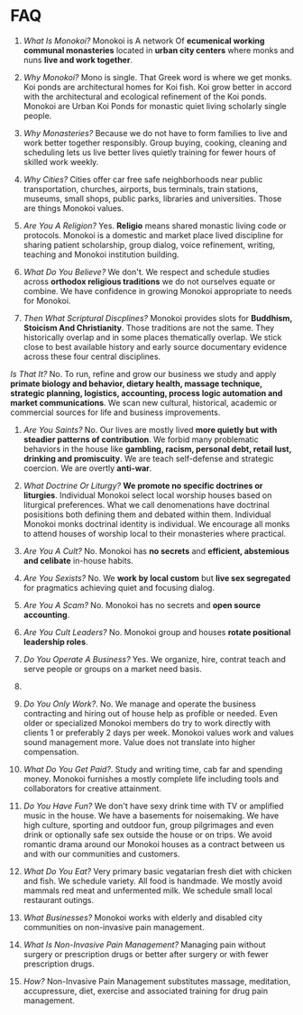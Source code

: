 # FAQ

1. _What Is Monokoi?_ Monokoi is A network Of **ecumenical working communal monasteries** located in **urban city centers** where monks and nuns **live and work together**.     
  
1. _Why Monokoi?_ Mono is single. That Greek word is where we get monks. Koi ponds are architectural homes for Koi fish. Koi grow better in accord with the architectural and ecological refinement of the Koi ponds. Monokoi are Urban Koi Ponds for monastic quiet living scholarly single people.

1. _Why Monasteries?_ Because we do not have to form families to live and work better together responsibly. Group buying, cooking, cleaning and scheduling lets us live better lives quietly training for fewer hours of skilled work weekly. 

1. _Why Cities?_ Cities offer car free safe neighborhoods near public transportation, churches, airports, bus terminals, train stations, museums, small shops, public parks, libraries and universities. Those are things Monokoi values.

1. _Are You A Religion?_ Yes. **Religio** means shared monastic living code or protocols. Monokoi is a domestic and market place lived discipline for sharing patient scholarship, group dialog, voice refinement, writing, teaching and Monokoi institution building.

1. _What Do You Believe?_ We don't. We respect and schedule studies across **orthodox religious traditions** we do not ourselves equate or combine. We have confidence in growing Monokoi appropriate to needs for Monokoi.

1. _Then What Scriptural Discplines?_  Monokoi provides slots for **Buddhism, Stoicism And Christianity**. Those traditions are not the same. They historically overlap and in some places thematically overlap. We stick close to best available history and early source documentary evidence across these four central disciplines.

 _Is That It?_ No. To run, refine and grow our business we study and apply **primate biology and behavior, dietary health, massage technique, strategic planning, logistics, accounting, process logic automation and market communications**. We scan new cultural, historical, academic or commercial sources for life and business improvements.  

1. _Are You Saints?_ No. Our lives are mostly lived **more quietly but with steadier patterns of contribution**. We forbid many problematic behaviors in the house like **gambling, racism, personal debt, retail lust, drinking and promiscuity**. We are teach self-defense and strategic coercion. We are overtly **anti-war**.

1. _What Doctrine Or Liturgy?_ **We promote no specific doctrines or liturgies**. Individual Monokoi select local worship houses based on liturgical preferences. What we call denomenations have doctrinal posisitions both defining them and debated within them. Individual Monokoi monks doctrinal identity is individual. We encourage all monks to attend houses of worship local to their monasteries where practical.

1. _Are You A Cult?_ No. Monokoi has **no secrets** and **efficient, abstemious and celibate** in-house habits.

1. _Are You Sexists?_ No. We **work by local custom** but **live sex segregated** for pragmatics achieving quiet and focusing dialog.

1. _Are You A Scam?_ No. Monokoi has no secrets and **open source accounting**.

1. _Are You Cult Leaders?_ No. Monokoi group and houses **rotate positional leadership roles**. 

1. _Do You Operate A Business?_ Yes. We organize, hire, contrat teach and serve people or groups on a market need basis. 

1.
1. _Do You Only Work?_. No. We manage and operate the business contracting and hiring out of house help as profible or needed. Even older or specialized Monokoi members do try to work directly with clients 1 or preferably 2 days per week. Monokoi values work and values sound management more. Value does not translate into higher compensation.

1. _What Do You Get Paid?_. Study and writing time, cab far and spending money. Monokoi furnishes a mostly complete life including tools and collaborators for creative attainment. 

1. _Do You Have Fun?_ We don't have sexy drink time with TV or amplified music in the house. We have a basements for noisemaking. We have high culture, sporting and outdoor fun, group pilgrimages and even drink or optionally safe sex outside the house or on trips. We avoid romantic drama around our Monokoi houses as a contract between us and with our communities and customers.

1. _What Do You Eat?_ Very primary basic vegatarian fresh diet with chicken and fish. We schedule variety. All food is handmade. We mostly avoid mammals red meat and unfermented milk. We schedule small local restaurant outings.

1. _What Businesses?_ Monokoi works with elderly and disabled city communities on non-invasive pain management.  

1. _What Is Non-Invasive Pain Management?_ Managing pain without surgery or prescription drugs or better after surgery or with fewer prescription drugs. 

1. _How?_  Non-Invasive Pain Management substitutes massage, meditation, accupressure, diet, exercise and associated training for drug pain management.
  
